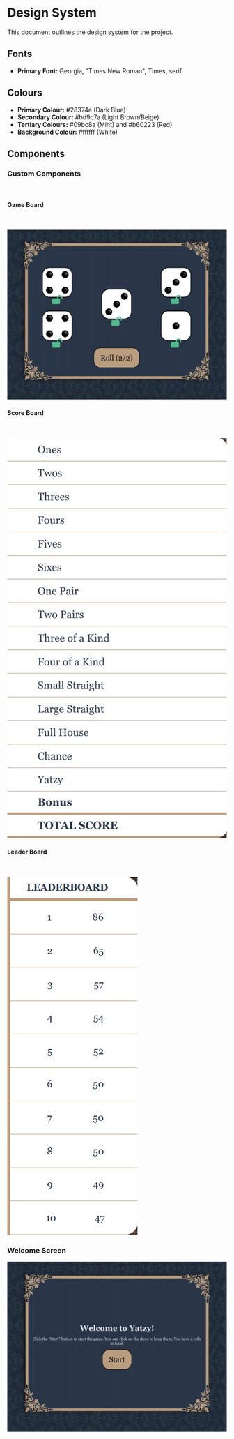 # Design System

This document outlines the design system for the project.

## Fonts

- **Primary Font:** Georgia, "Times New Roman", Times, serif

## Colours

- **Primary Colour:** #28374a (Dark Blue)
- **Secondary Colour:** #bd9c7a (Light Brown/Beige)
- **Tertiary Colours:** #09bc8a (Mint) and #b60223 (Red)
- **Background Colour:** #ffffff (White)

## Components

### Custom Components
<br>

#### Game Board
<br>

![Game Board](./design_system/gameBoard.png)

#### Score Board
<br>

![Score Board](./design_system/scoreBoard.png)

#### Leader Board
<br>

![Leader Board](./design_system/leaderBoard.png)

### Welcome Screen

![Welcome Screen](./design_system/welcomeScreen.png)
